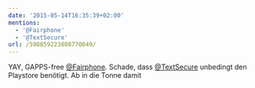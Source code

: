 ```yaml
---
date: '2015-05-14T16:35:39+02:00'
mentions:
  - '@Fairphone'
  - '@TextSecure'
url: /598859223808770049/
---
```

YAY, GAPPS-free [@Fairphone](https://twitter.com/@Fairphone). Schade, dass [@TextSecure](https://twitter.com/@TextSecure) unbedingt den Playstore benötigt. Ab in die Tonne damit
